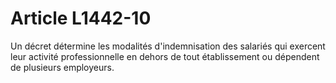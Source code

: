 # Article L1442-10

Un décret détermine les modalités d'indemnisation des salariés qui exercent leur activité professionnelle en dehors de tout établissement ou dépendent de plusieurs employeurs.